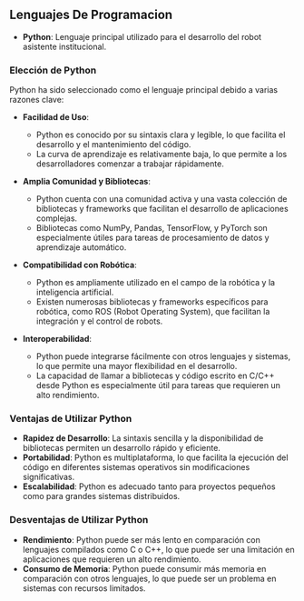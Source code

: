 ## Lenguajes De Programacion

- **Python**: Lenguaje principal utilizado para el desarrollo del robot asistente institucional.

### Elección de Python

Python ha sido seleccionado como el lenguaje principal debido a varias razones clave:

- **Facilidad de Uso**:

  - Python es conocido por su sintaxis clara y legible, lo que facilita el desarrollo y el mantenimiento del código.
  - La curva de aprendizaje es relativamente baja, lo que permite a los desarrolladores comenzar a trabajar rápidamente.

- **Amplia Comunidad y Bibliotecas**:

  - Python cuenta con una comunidad activa y una vasta colección de bibliotecas y frameworks que facilitan el desarrollo de aplicaciones complejas.
  - Bibliotecas como NumPy, Pandas, TensorFlow, y PyTorch son especialmente útiles para tareas de procesamiento de datos y aprendizaje automático.

- **Compatibilidad con Robótica**:

  - Python es ampliamente utilizado en el campo de la robótica y la inteligencia artificial.
  - Existen numerosas bibliotecas y frameworks específicos para robótica, como ROS (Robot Operating System), que facilitan la integración y el control de robots.

- **Interoperabilidad**:
  - Python puede integrarse fácilmente con otros lenguajes y sistemas, lo que permite una mayor flexibilidad en el desarrollo.
  - La capacidad de llamar a bibliotecas y código escrito en C/C++ desde Python es especialmente útil para tareas que requieren un alto rendimiento.

### Ventajas de Utilizar Python

- **Rapidez de Desarrollo**: La sintaxis sencilla y la disponibilidad de bibliotecas permiten un desarrollo rápido y eficiente.
- **Portabilidad**: Python es multiplataforma, lo que facilita la ejecución del código en diferentes sistemas operativos sin modificaciones significativas.
- **Escalabilidad**: Python es adecuado tanto para proyectos pequeños como para grandes sistemas distribuidos.

### Desventajas de Utilizar Python

- **Rendimiento**: Python puede ser más lento en comparación con lenguajes compilados como C o C++, lo que puede ser una limitación en aplicaciones que requieren un alto rendimiento.
- **Consumo de Memoria**: Python puede consumir más memoria en comparación con otros lenguajes, lo que puede ser un problema en sistemas con recursos limitados.
